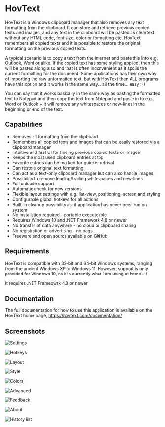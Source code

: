 # HovText

HovText is a Windows clipboard manager that also removes any text formatting from the clipboard. It can store and retrieve previous copied texts and images, and any text in the clipboard will be pasted as cleartext without any HTML code, font size, color or formatting etc. HovText remembers all copied texts and it is possible to restore the original formatting on the previous copied texts.

A typical scenario is to copy a text from the internet and paste this into e.g. Outlook, Word or alike. If the copied text has some styling applied, then this will be pasted along also and that is often inconvenient as it spoils the current formatting for the document. Some applications has their own way of importing the raw unformatted text, but with HovText then ALL programs have this option and it works in the same way... all the time... easy :-)

You can say that it works basically in the same way as pasting the formatted text to Notepad and then copy the text from Notepad and paste in to e.g. Word or Outlook + it will remove any whitespaces or new-lines in the beginning or end of the text.

## Capabilities

* Removes all formatting from the clipboard
* Remembers all copied texts and images that can be easily restored via a clipboard manager
* Intuitive and fast UI for finding previous copied texts or images
* Keeps the most used clipboard entries at top
* Favorite entries can be marked for quicker retrival
* Can restore original text formatting
* Can act as a text-only clipboard manager but can also handle images
* Possibility to remove leading/trailing whitespaces and new-lines
* Full unicode support
* Automatic check for new versions
* Flexible layout settings with e.g. list-view, positioning, screen and styling
* Configurable global hotkeys for all actions
* Built-in cleanup possibility as-if application has never been run on system
* No installation required - portable executeable
* Requires Windows 10 and .NET Framework 4.8 or newer
* No transfer of data anywhere - no cloud or clipboard sharing
* No registration or advertising - no nags
* Freeware and open source available on GitHub

## Requirements

HovText is compatible with 32-bit and 64-bit Windows systems, ranging from the ancient Windows XP to Windows 11. However, support is only provided for Windows 10, as it is currently what I am using at home :-)

It requires .NET Frameowrk 4.8 or newer

## Documentation

The full documentation for how to use this application is available on the HovText home page, https://hovtext.com/documentation/

## Screenshots

![Settings](https://hovtext.com/documentation/images/General.jpg)

![Hotkeys](https://hovtext.com/documentation/images/Hotkeys.jpg)

![Layout](https://hovtext.com/documentation/images/Layout.jpg)

![Style](https://hovtext.com/documentation/images/Style.jpg)

![Colors](https://hovtext.com/documentation/images/Colors.jpg)

![Advanced](https://hovtext.com/documentation/images/Advanced.jpg)

![Feedback](https://hovtext.com/documentation/images/Feedback.jpg)

![About](https://hovtext.com/documentation/images/About.jpg)

![History list](https://hovtext.com/documentation/images/HistoryList0.jpg)
